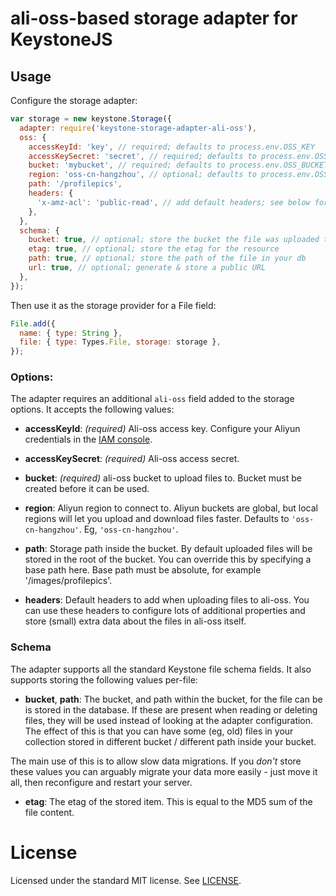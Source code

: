 # ali-oss-based storage adapter for KeystoneJS

## Usage

Configure the storage adapter:

```js
var storage = new keystone.Storage({
  adapter: require('keystone-storage-adapter-ali-oss'),
  oss: {
    accessKeyId: 'key', // required; defaults to process.env.OSS_KEY
    accessKeySecret: 'secret', // required; defaults to process.env.OSS_SECRET
    bucket: 'mybucket', // required; defaults to process.env.OSS_BUCKET
    region: 'oss-cn-hangzhou', // optional; defaults to process.env.OSS_REGION, or if that's not specified, us-east-1
    path: '/profilepics',
    headers: {
      'x-amz-acl': 'public-read', // add default headers; see below for details
    },
  },
  schema: {
    bucket: true, // optional; store the bucket the file was uploaded to in your db
    etag: true, // optional; store the etag for the resource
    path: true, // optional; store the path of the file in your db
    url: true, // optional; generate & store a public URL
  },
});
```

Then use it as the storage provider for a File field:

```js
File.add({
  name: { type: String },
  file: { type: Types.File, storage: storage },
});
```

### Options:

The adapter requires an additional `ali-oss` field added to the storage options. It accepts the following values:

- **accessKeyId**: *(required)* Ali-oss access key. Configure your Aliyun credentials in the [IAM console](https://console.Aliyun.amazon.com/iam/home?region=ap-southeast-2#home).

- **accessKeySecret**: *(required)* Ali-oss access secret.

- **bucket**: *(required)* ali-oss bucket to upload files to. Bucket must be created before it can be used. 

- **region**: Aliyun region to connect to. Aliyun buckets are global, but local regions will let you upload and download files faster. Defaults to `'oss-cn-hangzhou'`. Eg, `'oss-cn-hangzhou'`.

- **path**: Storage path inside the bucket. By default uploaded files will be stored in the root of the bucket. You can override this by specifying a base path here. Base path must be absolute, for example '/images/profilepics'.

- **headers**: Default headers to add when uploading files to ali-oss. You can use these headers to configure lots of additional properties and store (small) extra data about the files in ali-oss itself.


### Schema

The adapter supports all the standard Keystone file schema fields. It also supports storing the following values per-file:

- **bucket**, **path**: The bucket, and path within the bucket, for the file can be is stored in the database. If these are present when reading or deleting files, they will be used instead of looking at the adapter configuration. The effect of this is that you can have some (eg, old) files in your collection stored in different bucket / different path inside your bucket.

The main use of this is to allow slow data migrations. If you *don't* store these values you can arguably migrate your data more easily - just move it all, then reconfigure and restart your server.

- **etag**: The etag of the stored item. This is equal to the MD5 sum of the file content.


# License

Licensed under the standard MIT license. See [LICENSE](license).
